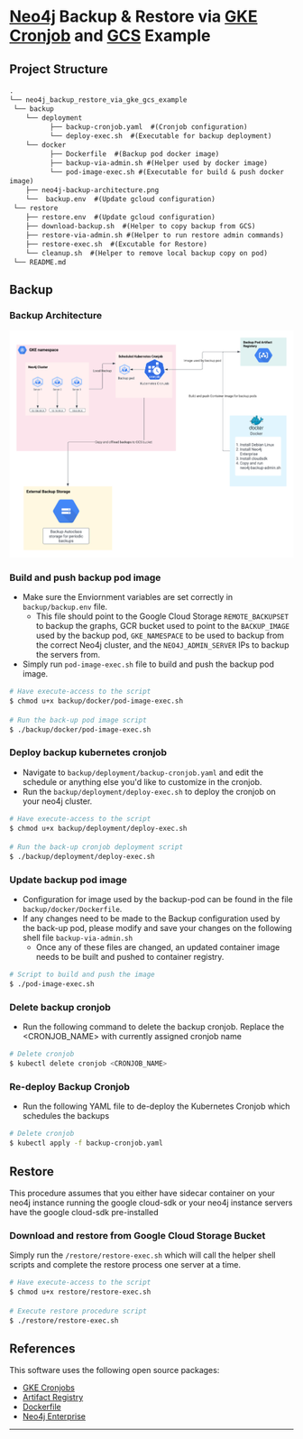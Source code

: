 
# [Neo4j](https://neo4j.com/developer/graph-database/) Backup & Restore via [GKE Cronjob](https://cloud.google.com/kubernetes-engine/docs/how-to/cronjobs) and [GCS](https://cloud.google.com/storage) Example


## Project Structure
```
.
└── neo4j_backup_restore_via_gke_gcs_example
 └── backup
    └── deployment 
          ├── backup-cronjob.yaml  #(Cronjob configuration)
          └── deploy-exec.sh  #(Executable for backup deployment)
    └── docker
          ├── Dockerfile  #(Backup pod docker image)
          ├── backup-via-admin.sh #(Helper used by docker image)
          └── pod-image-exec.sh #(Executable for build & push docker image)
    ├── neo4j-backup-architecture.png
    └──  backup.env  #(Update gcloud configuration)
 └── restore
    ├── restore.env  #(Update gcloud configuration)
    ├── download-backup.sh  #(Helper to copy backup from GCS)
    ├── restore-via-admin.sh #(Helper to run restore admin commands)
    ├── restore-exec.sh  #(Excutable for Restore)
    └── cleanup.sh  #(Helper to remove local backup copy on pod)
 └── README.md
```

## Backup

### Backup Architecture
![image info](./backup/neo4j-backup-architecture.png)

### Build and push backup pod image

* Make sure the Enviornment variables are set correctly in ```backup/backup.env``` file. 
  - This file should point to the Google Cloud Storage `REMOTE_BACKUPSET` to backup the graphs, GCR bucket used to point to the `BACKUP_IMAGE` used by the backup pod, `GKE_NAMESPACE` to be used to backup from the correct Neo4j cluster, and the `NEO4J_ADMIN_SERVER` IPs to backup the servers from.
* Simply run ```pod-image-exec.sh``` file to build and push the backup pod image.

```bash
# Have execute-access to the script
$ chmod u+x backup/docker/pod-image-exec.sh

# Run the back-up pod image script
$ ./backup/docker/pod-image-exec.sh
```

### Deploy backup kubernetes cronjob
* Navigate to ```backup/deployment/backup-cronjob.yaml``` and edit the schedule or anything else you'd like to customize in the cronjob.
* Run the ```backup/deployment/deploy-exec.sh``` to deploy the cronjob on your neo4j cluster.
```bash
# Have execute-access to the script
$ chmod u+x backup/deployment/deploy-exec.sh

# Run the back-up cronjob deployment script
$ ./backup/deployment/deploy-exec.sh
```


### Update backup pod image
* Configuration for image used by the backup-pod can be found in the file `backup/docker/Dockerfile`. 
* If any changes need to be made to the Backup configuration used by the back-up pod, please modify and save your changes on the following shell file `backup-via-admin.sh`
  - Once any of these files are changed, an updated container image needs to be built and pushed to container registry.

```bash
# Script to build and push the image
$ ./pod-image-exec.sh
```

### Delete backup cronjob
* Run the following command to delete the backup cronjob. Replace the <CRONJOB_NAME> with currently assigned cronjob name

```bash
# Delete cronjob
$ kubectl delete cronjob <CRONJOB_NAME>
```

### Re-deploy Backup Cronjob
* Run the following YAML file to de-deploy the Kubernetes Cronjob which schedules the backups

```bash
# Delete cronjob
$ kubectl apply -f backup-cronjob.yaml
```

## Restore

This procedure assumes that you either have sidecar container on your neo4j instance running the google cloud-sdk or your neo4j instance servers have the google cloud-sdk pre-installed

### Download and restore from Google Cloud Storage Bucket

Simply run the ```/restore/restore-exec.sh``` which will call the helper shell scripts and complete the restore process one server at a time.

```bash
# Have execute-access to the script
$ chmod u+x restore/restore-exec.sh

# Execute restore procedure script
$ ./restore/restore-exec.sh

```

## References

This software uses the following open source packages:

- [GKE Cronjobs](https://cloud.google.com/kubernetes-engine/docs/how-to/cronjobs)
- [Artifact Registry](https://cloud.google.com/artifact-registry)
- [Dockerfile](https://docs.docker.com/develop/develop-images/dockerfile_best-practices/)
- [Neo4j Enterprise](https://neo4j.com/licensing/)


---